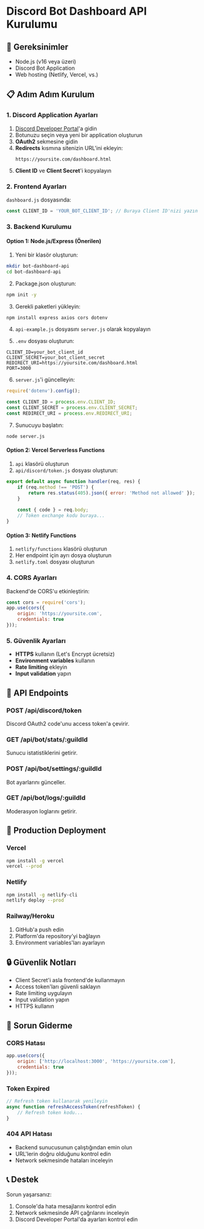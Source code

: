 # Discord Bot Dashboard API Kurulumu

## 🔧 Gereksinimler

- Node.js (v16 veya üzeri)
- Discord Bot Application
- Web hosting (Netlify, Vercel, vs.)

## 📋 Adım Adım Kurulum

### 1. Discord Application Ayarları

1. [Discord Developer Portal](https://discord.com/developers/applications)'a gidin
2. Botunuzu seçin veya yeni bir application oluşturun
3. **OAuth2** sekmesine gidin
4. **Redirects** kısmına sitenizin URL'ini ekleyin:
   ```
   https://yoursite.com/dashboard.html
   ```
5. **Client ID** ve **Client Secret**'i kopyalayın

### 2. Frontend Ayarları

`dashboard.js` dosyasında:
```javascript
const CLIENT_ID = 'YOUR_BOT_CLIENT_ID'; // Buraya Client ID'nizi yazın
```

### 3. Backend Kurulumu

#### Option 1: Node.js/Express (Önerilen)

1. Yeni bir klasör oluşturun:
```bash
mkdir bot-dashboard-api
cd bot-dashboard-api
```

2. Package.json oluşturun:
```bash
npm init -y
```

3. Gerekli paketleri yükleyin:
```bash
npm install express axios cors dotenv
```

4. `api-example.js` dosyasını `server.js` olarak kopyalayın

5. `.env` dosyası oluşturun:
```env
CLIENT_ID=your_bot_client_id
CLIENT_SECRET=your_bot_client_secret
REDIRECT_URI=https://yoursite.com/dashboard.html
PORT=3000
```

6. `server.js`'i güncelleyin:
```javascript
require('dotenv').config();

const CLIENT_ID = process.env.CLIENT_ID;
const CLIENT_SECRET = process.env.CLIENT_SECRET;
const REDIRECT_URI = process.env.REDIRECT_URI;
```

7. Sunucuyu başlatın:
```bash
node server.js
```

#### Option 2: Vercel Serverless Functions

1. `api` klasörü oluşturun
2. `api/discord/token.js` dosyası oluşturun:
```javascript
export default async function handler(req, res) {
    if (req.method !== 'POST') {
        return res.status(405).json({ error: 'Method not allowed' });
    }
    
    const { code } = req.body;
    // Token exchange kodu buraya...
}
```

#### Option 3: Netlify Functions

1. `netlify/functions` klasörü oluşturun
2. Her endpoint için ayrı dosya oluşturun
3. `netlify.toml` dosyası oluşturun

### 4. CORS Ayarları

Backend'de CORS'u etkinleştirin:
```javascript
const cors = require('cors');
app.use(cors({
    origin: 'https://yoursite.com',
    credentials: true
}));
```

### 5. Güvenlik Ayarları

- **HTTPS** kullanın (Let's Encrypt ücretsiz)
- **Environment variables** kullanın
- **Rate limiting** ekleyin
- **Input validation** yapın

## 🔗 API Endpoints

### POST /api/discord/token
Discord OAuth2 code'unu access token'a çevirir.

### GET /api/bot/stats/:guildId
Sunucu istatistiklerini getirir.

### POST /api/bot/settings/:guildId
Bot ayarlarını günceller.

### GET /api/bot/logs/:guildId
Moderasyon loglarını getirir.

## 🚀 Production Deployment

### Vercel
```bash
npm install -g vercel
vercel --prod
```

### Netlify
```bash
npm install -g netlify-cli
netlify deploy --prod
```

### Railway/Heroku
1. GitHub'a push edin
2. Platform'da repository'yi bağlayın
3. Environment variables'ları ayarlayın

## 🔒 Güvenlik Notları

- Client Secret'i asla frontend'de kullanmayın
- Access token'ları güvenli saklayın
- Rate limiting uygulayın
- Input validation yapın
- HTTPS kullanın

## 🐛 Sorun Giderme

### CORS Hatası
```javascript
app.use(cors({
    origin: ['http://localhost:3000', 'https://yoursite.com'],
    credentials: true
}));
```

### Token Expired
```javascript
// Refresh token kullanarak yenileyin
async function refreshAccessToken(refreshToken) {
    // Refresh token kodu...
}
```

### 404 API Hatası
- Backend sunucusunun çalıştığından emin olun
- URL'lerin doğru olduğunu kontrol edin
- Network sekmesinde hataları inceleyin

## 📞 Destek

Sorun yaşarsanız:
1. Console'da hata mesajlarını kontrol edin
2. Network sekmesinde API çağrılarını inceleyin
3. Discord Developer Portal'da ayarları kontrol edin